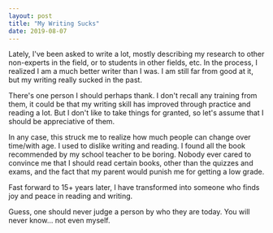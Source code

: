 ```yaml
---
layout: post
title: "My Writing Sucks"
date: 2019-08-07
---
```


Lately, I've been asked to write a lot, mostly describing my research to other non-experts in the field, or to students in other fields, etc. In the process, I realized I am a much better writer than I was. I am still far from good at it, but my writing really sucked in the past. 

There's one person I should perhaps thank. I don't recall any training from them, it could be that my writing skill has improved through practice and reading a lot. But I don't like to take things for granted, so let's assume that I should be appreciative of them. 

In any case, this struck me to realize how much people can change over time/with age. I used to dislike writing and reading. I found all the book recommended by my school teacher to be boring. Nobody ever cared to convince me that I should read certain books, other than the quizzes and exams, and the fact that my parent would punish me for getting a low grade. 

Fast forward to 15+ years later, I have transformed into someone who finds joy and peace in reading and writing. 

Guess, one should never judge a person by who they are today. You will never know... not even myself.






